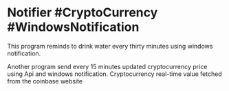 # Notifier #CryptoCurrency #WindowsNotification
This program reminds to drink water every thirty minutes using windows notification. 

Another program send every 15 minutes updated cryptocurrency price using Api and windows notification.
Cryptocurrency real-time value fetched from the coinbase website
